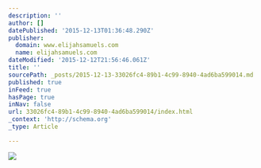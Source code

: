```yaml
---
description: ''
author: []
datePublished: '2015-12-13T01:36:48.290Z'
publisher:
  domain: www.elijahsamuels.com
  name: elijahsamuels.com
dateModified: '2015-12-12T21:56:46.061Z'
title: ''
sourcePath: _posts/2015-12-13-33026fc4-89b1-4c99-8940-4ad6ba599014.md
published: true
inFeed: true
hasPage: true
inNav: false
url: 33026fc4-89b1-4c99-8940-4ad6ba599014/index.html
_context: 'http://schema.org'
_type: Article

---
```

![](http://www.elijahsamuels.com/wp-content/grand-media/link/Joe_Smith_-_High_Fidelity_id126-thumb.jpeg)